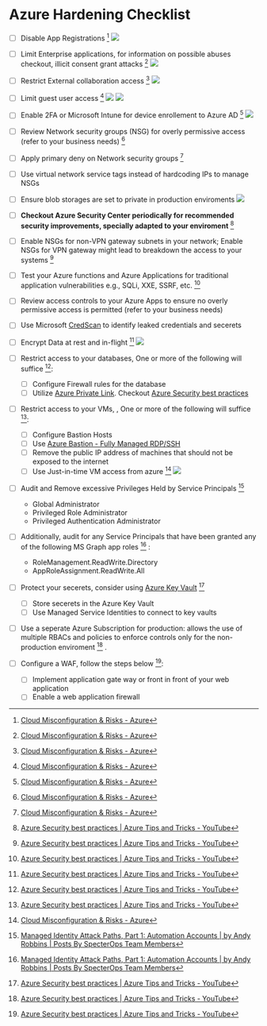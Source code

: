 # Azure Hardening Checklist
- [ ] Disable App Registrations [^1]
![](/Screenshots/Pasted%20image%2020230105004025.png)
- [ ] Limit Enterprise applications, for information on possible abuses checkout, illicit consent grant attacks [^1] 
![](/Screenshots/Pasted%20image%2020230105004506.png)
- [ ] Restrict External collaboration access [^1]
![](/Screenshots/Pasted%20image%2020230105005514.png)
- [ ] Limit guest user access [^1]
![](/Screenshots/Pasted%20image%2020230105005557.png)
![](/Screenshots/Pasted%20image%2020230105005604.png)
- [ ] Enable 2FA or Microsoft Intune  for device enrollement to Azure AD [^1]
![](/Screenshots/Pasted%20image%2020230105005651.png)
- [ ] Review Network security groups (NSG) for overly permissive access (refer to your business needs) [^1]
- [ ] Apply primary deny on Network security groups [^1]
- [ ] Use virtual network service tags instead of hardcoding IPs to manage NSGs
- [ ] Ensure blob storages are set to private in production enviroments
![](/Screenshots/Pasted%20image%2020230105010536.png)
- [ ] **Checkout Azure Security Center periodically for recommended security improvements, specially adapted to your enviroment** [^2]
- [ ] Enable NSGs for non-VPN gateway subnets in your network; Enable NSGs for VPN gateway might lead to breakdown the access to your systems [^2]
- [ ] Test your Azure functions and Azure Applications for traditional application vulnerabilities e.g., SQLi, XXE, SSRF, etc. [^2]
- [ ] Review access controls to your Azure Apps to ensure no overly permissive access is permitted (refer to your business needs)
- [ ] Use Microsoft [CredScan](https://secdevtools.azurewebsites.net/helpcredscan.html) to identify leaked credentials and secerets
- [ ] Encrypt Data at rest and in-flight [^2]
![](/Screenshots/Pasted%20image%2020230105000757.png)

- [ ] Restrict access to your databases, One or more of the following will suffice [^2]:
	- [ ] Configure Firewall rules for the database
	- [ ] Utilize [Azure Private Link](https://learn.microsoft.com/en-us/azure/private-link/private-link-overview). Checkout [Azure Security best practices](https://youtu.be/mntOLLNejUo?t=77)
- [ ] Restrict access to your VMs, , One or more of the following will suffice [^2]:
	- [ ] Configure Bastion Hosts
	- [ ] Use [Azure Bastion - Fully Managed RDP/SSH](https://azure.microsoft.com/en-gb/products/azure-bastion#:~:text=Azure%20Bastion%20is%20a%20fully,exposure%20through%20public%20IP%20addresses.)
	- [ ] Remove the public IP address of machines that should not be exposed to the internet
	- [ ] Use Just-in-time VM access from azure [^1]
		![](/Screenshots/Pasted%20image%2020230105010230.png)
- [ ] Audit and Remove excessive Privileges Held by Service Principals [^4]
	- Global Administrator
	- Privileged Role Administrator
	- Privileged Authentication Administrator
- [ ] Additionally, audit for any Service Principals that have been granted any of the following MS Graph app roles [^4] :
	- RoleManagement.ReadWrite.Directory
	- AppRoleAssignment.ReadWrite.All
- [ ] Protect your secerets, consider using [Azure Key Vault](https://azure.microsoft.com/en-us/products/key-vault/) [^2]
	- [ ] Store secerets in the Azure Key Vault
	- [ ] Use Managed Service Identities to connect to key vaults
- [ ] Use a seperate Azure Subscription for production: allows the use of multiple RBACs and policies to enforce controls only for the non-production enviroment [^2] .
- [ ] Configure a WAF, follow the steps below  [^2]:
	- [ ] Implement application gate way or front in front of your web application
	- [ ] Enable a web application firewall

[^1]: [Cloud Misconfiguration & Risks - Azure](https://misconfig.io/cloud-misconfiguration-risks-azure/)
[^2]: [Azure Security best practices | Azure Tips and Tricks - YouTube](https://www.youtube.com/watch?v=mntOLLNejUo)
[^3]: [Top 10 Best Practices for Azure Security - YouTube](https://www.youtube.com/watch?v=g0hgtxBDZVE)
[^4]: [Managed Identity Attack Paths, Part 1: Automation Accounts | by Andy Robbins | Posts By SpecterOps Team Members](https://posts.specterops.io/managed-identity-attack-paths-part-1-automation-accounts-82667d17187a)